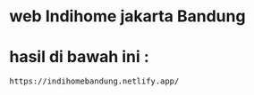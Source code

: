 # web Indihome jakarta Bandung

# hasil di bawah ini :
<pre>
https://indihomebandung.netlify.app/
</pre>